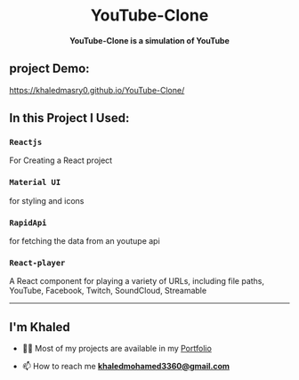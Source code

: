<h1 align="center"> YouTube-Clone </h1>

<h4 align="center"> YouTube-Clone is a simulation of YouTube </h4>

## project Demo:
https://khaledmasry0.github.io/YouTube-Clone/

## In this Project I Used:

### `Reactjs`

For Creating a React project

###  `Material UI`
for styling and icons

### `RapidApi`
for fetching the data from an youtupe api

### `React-player`
A React component for playing a variety of URLs, including file paths, YouTube, Facebook, Twitch, SoundCloud, Streamable

<hr/>

## I'm Khaled

- 👨‍💻 Most of my projects are available in my [Portfolio](https://khaledmasry0.github.io/Portfolio/)

<!-- - 📝 I usually write useful articles on [LinkedIn](https://www.linkedin.com//), [Facebook](https://www.facebook.com/), [Telegram](https://t.me/) -->

- 📫 How to reach me **khaledmohamed3360@gmail.com**
